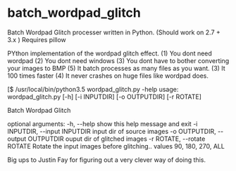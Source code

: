# batch_wordpad_glitch
Batch Wordpad Glitch processer written in Python. (Should work on 2.7 + 3.x )
Requires pillow

PYthon implementation of the wordpad glitch effect.
(1) You dont need wordpad
(2) You dont need windows
(3) You dont have to bother converting your images to BMP
(5) It batch processes as many files as you want.
(3) It 100 times faster
(4) It never crashes on huge files like wordpad does.

[$ /usr/local/bin/python3.5 wordpad_glitch.py -help
usage: wordpad_glitch.py [-h] [-i INPUTDIR] [-o OUTPUTDIR] [-r ROTATE]

Batch Wordpad Glitch

optional arguments:
  -h, --help            show this help message and exit
  -i INPUTDIR, --input INPUTDIR
                        input dir of source images
  -o OUTPUTDIR, --output OUTPUTDIR
                        ouput dir of glitched images
  -r ROTATE, --rotate ROTATE
                        Rotate the input images before glitching.. values 90,
                        180, 270, ALL

Big ups to Justin Fay for figuring out a very clever way of doing this.


